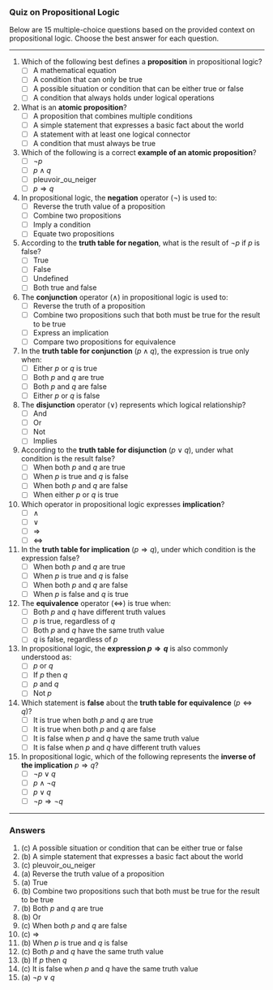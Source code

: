 ### Quiz on Propositional Logic

Below are 15 multiple-choice questions based on the provided context on propositional logic. Choose the best answer for each question.

---

1. Which of the following best defines a **proposition** in propositional logic?
   - [ ] A mathematical equation
   - [ ] A condition that can only be true
   - [ ] A possible situation or condition that can be either true or false
   - [ ] A condition that always holds under logical operations

2. What is an **atomic proposition**?
   - [ ] A proposition that combines multiple conditions
   - [ ] A simple statement that expresses a basic fact about the world
   - [ ] A statement with at least one logical connector
   - [ ] A condition that must always be true

3. Which of the following is a correct **example of an atomic proposition**?
   - [ ] $\neg p$
   - [ ] $p \land q$
   - [ ] $\text{pleuvoir\_ou\_neiger}$
   - [ ] $p \Rightarrow q$

4. In propositional logic, the **negation** operator ($\neg$) is used to:
   - [ ] Reverse the truth value of a proposition
   - [ ] Combine two propositions
   - [ ] Imply a condition
   - [ ] Equate two propositions

5. According to the **truth table for negation**, what is the result of $\neg p$ if $p$ is false?
   - [ ] True
   - [ ] False
   - [ ] Undefined
   - [ ] Both true and false

6. The **conjunction** operator ($\land$) in propositional logic is used to:
   - [ ] Reverse the truth of a proposition
   - [ ] Combine two propositions such that both must be true for the result to be true
   - [ ] Express an implication
   - [ ] Compare two propositions for equivalence

7. In the **truth table for conjunction** ($p \land q$), the expression is true only when:
   - [ ] Either $p$ or $q$ is true
   - [ ] Both $p$ and $q$ are true
   - [ ] Both $p$ and $q$ are false
   - [ ] Either $p$ or $q$ is false

8. The **disjunction** operator ($\lor$) represents which logical relationship?
   - [ ] And
   - [ ] Or
   - [ ] Not
   - [ ] Implies

9. According to the **truth table for disjunction** ($p \lor q$), under what condition is the result false?
   - [ ] When both $p$ and $q$ are true
   - [ ] When $p$ is true and $q$ is false
   - [ ] When both $p$ and $q$ are false
   - [ ] When either $p$ or $q$ is true

10. Which operator in propositional logic expresses **implication**?
    - [ ] $\land$
    - [ ] $\lor$
    - [ ] $\Rightarrow$
    - [ ] $\Leftrightarrow$

11. In the **truth table for implication** ($p \Rightarrow q$), under which condition is the expression false?
    - [ ] When both $p$ and $q$ are true
    - [ ] When $p$ is true and $q$ is false
    - [ ] When both $p$ and $q$ are false
    - [ ] When $p$ is false and $q$ is true

12. The **equivalence** operator ($\Leftrightarrow$) is true when:
    - [ ] Both $p$ and $q$ have different truth values
    - [ ] $p$ is true, regardless of $q$
    - [ ] Both $p$ and $q$ have the same truth value
    - [ ] $q$ is false, regardless of $p$

13. In propositional logic, the **expression $p \Rightarrow q$** is also commonly understood as:
    - [ ] $p$ or $q$
    - [ ] If $p$ then $q$
    - [ ] $p$ and $q$
    - [ ] Not $p$

14. Which statement is **false** about the **truth table for equivalence** ($p \Leftrightarrow q$)?
    - [ ] It is true when both $p$ and $q$ are true
    - [ ] It is true when both $p$ and $q$ are false
    - [ ] It is false when $p$ and $q$ have the same truth value
    - [ ] It is false when $p$ and $q$ have different truth values

15. In propositional logic, which of the following represents the **inverse of the implication** $p \Rightarrow q$?
    - [ ] $\neg p \lor q$
    - [ ] $p \land \neg q$
    - [ ] $p \lor q$
    - [ ] $\neg p \Rightarrow \neg q$

---

### Answers

1. (c) A possible situation or condition that can be either true or false
2. (b) A simple statement that expresses a basic fact about the world
3. (c) $\text{pleuvoir\_ou\_neiger}$
4. (a) Reverse the truth value of a proposition
5. (a) True
6. (b) Combine two propositions such that both must be true for the result to be true
7. (b) Both $p$ and $q$ are true
8. (b) Or
9. (c) When both $p$ and $q$ are false
10. (c) $\Rightarrow$
11. (b) When $p$ is true and $q$ is false
12. (c) Both $p$ and $q$ have the same truth value
13. (b) If $p$ then $q$
14. (c) It is false when $p$ and $q$ have the same truth value
15. (a) $\neg p \lor q$